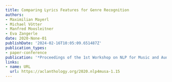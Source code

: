 ```yaml
---
title: Comparing Lyrics Features for Genre Recognition
authors:
- Maximilian Mayerl
- Michael Vötter
- Manfred Moosleitner
- Eva Zangerle
date: 2020-None-01
publishDate: '2024-02-16T10:05:09.651487Z'
publication_types:
- paper-conference
publication: '*Proceedings of the 1st Workshop on NLP for Music and Audio (NLP4MusA)*'
links:
- name: URL
  url: https://aclanthology.org/2020.nlp4musa-1.15
---
```

